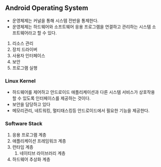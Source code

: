 ## Android Operating System

- 운영체제는 커널을 통해 시스템 전반을 통제한다.
- 운영체제는 하드웨어와 소프트웨어 응용 프로그램을 연결하고 관리하는 시스템 소프트웨어라고 할 수 있다.

1. 리소스 관리
2. 장치 드라이버
3. 사용자 인터페이스
4. 보안
5. 프로그램 실행

### Linux Kernel
- 하드웨어를 제어하고 안드로이드 애플리케이션과 다른 시스템 서비스가 상호작용 할 수 있도록 인터페이스를 제공하는 것이다.
- 보안을 담당하고 있다
- 메모리관리, 네트워킹, 멀티태스킹등 안드로이드에서 필요한 기능을 제공한다.


### Software Stack

1. 응용 프로그램 계층
2. 애플리케이션 프레임워크 계층  
3. 런타임 계층  
    1. 네이티브 라이브러리 계층
5. 하드웨어 추상화 계층
